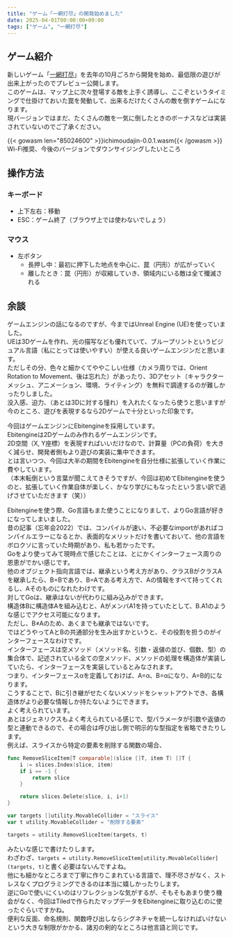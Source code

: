 ```yaml
---
title: "ゲーム「一網打尽」の開発始めました"
date: 2025-04-01T00:00:00+09:00
tags: ["ゲーム", "一網打尽"]
---
```

## ゲーム紹介
新しいゲーム「[一網打尽](https://github.com/jun10000/Ichimoudajin)」を去年の10月ごろから開発を始め、最低限の遊びが出来上がったのでプレビュー公開します。  
このゲームは、マップ上に次々登場する敵を上手く誘導し、ここぞというタイミングで仕掛けておいた罠を発動して、出来るだけたくさんの敵を倒すゲームになります。  
現バージョンではまだ、たくさんの敵を一気に倒したときのボーナスなどは実装されていないのでご了承ください。  

{{< gowasm len="85024600" >}}ichimoudajin-0.0.1.wasm{{< /gowasm >}}
Wi-Fi推奨、今後のバージョンでダウンサイジングしたいところ  

## 操作方法
### キーボード
- 上下左右：移動
- ESC：ゲーム終了（ブラウザ上では使わないでしょう）

### マウス
- 左ボタン
  - 長押し中：最初に押下した地点を中心に、罠（円形）が広がっていく
  - 離したとき：罠（円形）が収縮していき、領域内にいる敵は全て殲滅される

## 余談
ゲームエンジンの話になるのですが、今まではUnreal Engine (UE)を使っていました。  
UEは3Dゲームを作れ、光の描写なども優れていて、ブループリントというビジュアル言語（私にとっては使いやすい）が使える良いゲームエンジンだと思います。  
ただしその分、色々と細かくてややこしい仕様（カメラ周りでは、Orient Rotation to Movement、後は忘れた）があったり、3Dアセット（キャラクターメッシュ、アニメーション、環境、ライティング）を無料で調達するのが難しかったりしました。  
没入感、迫力、（あとは3Dに対する憧れ）を入れたくなったら使うと思いますが今のところ、遊びを表現するなら2Dゲームで十分といった印象です。  

今回はゲームエンジンにEbitengineを採用しています。  
Ebitengineは2Dゲームのみ作れるゲームエンジンです。  
2D空間（X, Y座標）を表現すればいいだけなので、計算量（PCの負荷）を大きく減らせ、開発者側もより遊びの実装に集中できます。  
とは言いつつ、今回は大半の期間をEbitengineを自分仕様に拡張していく作業に費やしています。  
（本末転倒という言葉が聞こえてきそうですが、今回は初めてEbitengineを使うのと、拡張していく作業自体が楽しく、かなり学びにもなったという言い訳で逃げさせていただきます（笑））

Ebitengineを使う際、Go言語もまた使うことになりまして、よりGo言語が好きになってしまいました。  
昔の記事（忘年会2022）では、コンパイルが速い、不必要なimportがあればコンパイルエラーになるとか、表面的なメリットだけを書いておいて、他の言語をボロクソに言っていた時期があり、私も若かったです。  
Goをより使ってみて現時点で感じたことは、とにかくインターフェース周りの恩恵がでかい感じです。  
他のオブジェクト指向言語では、継承という考え方があり、クラスBがクラスAを継承したら、B=Bであり、B=Aである考え方で、Aの情報をすべて持ってくれるし、Aそのものになれたわけです。  
対してGoは、継承はないが代わりに組み込みができます。  
構造体Bに構造体Aを組み込むと、AがメンバA1を持っていたとして、B.A1のような感じでアクセス可能になります。  
ただし、B≠Aのため、あくまでも継承ではないです。  
ではどうやってAとBの共通部分を生み出すかというと、その役割を担うのがインターフェースなわけです。  
インターフェースは空メソッド（メソッド名、引数・返値の並び、個数、型）の集合体で、記述されている全ての空メソッド、メソッドの処理を構造体が実装していたら、インターフェースを実装しているとみなされます。  
つまり、インターフェースαを定義しておけば、A=α、B=αになり、A=B的になります。  
こうすることで、Bに引き継がせたくないメソッドをシャットアウトでき、各構造体がより必要な情報しか持たないようにできます。  
よく考えられています。  
あとはジェネリクスもよく考えられている感じで、型パラメータが引数や返値の型と連動できるので、その場合は呼び出し側で明示的な型指定を省略できたりします。  
例えば、スライスから特定の要素を削除する関数の場合、
```go
func RemoveSliceItem[T comparable](slice []T, item T) []T {
	i := slices.Index(slice, item)
	if i == -1 {
		return slice
	}

	return slices.Delete(slice, i, i+1)
}

var targets []utility.MovableCollider = "スライス"
var t utility.MovableCollider = "削除する要素"

targets = utility.RemoveSliceItem(targets, t)
```
みたいな感じで書けたりします。  
わざわざ、`targets = utility.RemoveSliceItem[utility.MovableCollider](targets, t)`と書く必要はないんですよね。  
他にも細かなところまで丁寧に作りこまれている言語で、理不尽さがなく、ストレスなくプログラミングできるのは本当に嬉しかったりします。  
逆にGoで使いにくいのはリフレクションな気がするが、そもそもあまり使う機会がなく、今回はTiledで作られたマップデータをEbitengineに取り込むのに使ったぐらいですかね。  
便利な反面、命名規則、関数呼び出しならシグネチャを統一しなければいけないという大きな制限がかかる、諸刃の剣的なところは他言語と同じです。  
